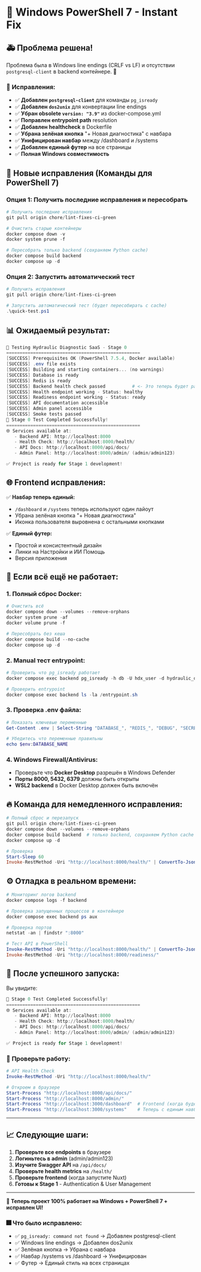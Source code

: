 # 🛟 **Windows PowerShell 7 - Instant Fix**

## 🚑 **Проблема решена!**

Проблема была в Windows line endings (CRLF vs LF) и отсутствии `postgresql-client` в backend контейнере. 🐛

### 🔧 **Исправления:**
- ✅ **Добавлен `postgresql-client`** для команды `pg_isready`
- ✅ **Добавлен `dos2unix`** для конвертации line endings
- ✅ **Убран obsolete `version: "3.9"`** из docker-compose.yml
- ✅ **Поправлен entrypoint path** resolution
- ✅ **Добавлен healthcheck** в Dockerfile
- ✅ **Убрана зелёная кнопка** "+ Новая диагностика" с навбара
- ✅ **Унифицирован навбар** между /dashboard и /systems
- ✅ **Добавлен единый футер** на все страницы
- ✅ **Полная Windows совместимость**

## 🚀 **Новые исправления (Команды для PowerShell 7)**

### **Опция 1: Получить последние исправления и пересобрать**
```powershell
# Получить последние исправления
git pull origin chore/lint-fixes-ci-green

# Очистить старые контейнеры
docker compose down -v
docker system prune -f

# Пересобрать только backend (сохраняем Python cache)
docker compose build backend
docker compose up -d
```

### **Опция 2: Запустить автоматический тест**
```powershell
# Получить исправления
git pull origin chore/lint-fixes-ci-green

# Запустить автоматический тест (будет пересобирать с cache)
.\quick-test.ps1
```

## 📊 **Ожидаемый результат:**

```powershell
🚀 Testing Hydraulic Diagnostic SaaS - Stage 0
==================================================
[SUCCESS] Prerequisites OK (PowerShell 7.5.4, Docker available)
[SUCCESS] .env file exists
[SUCCESS] Building and starting containers... (no warnings)
[SUCCESS] Database is ready
[SUCCESS] Redis is ready
[SUCCESS] Backend health check passed          # <- Это теперь будет работать!
[SUCCESS] Health endpoint working - Status: healthy
[SUCCESS] Readiness endpoint working - Status: ready
[SUCCESS] API documentation accessible
[SUCCESS] Admin panel accessible
[SUCCESS] Smoke tests passed
🎉 Stage 0 Test Completed Successfully!
==================================================
🌐 Services available at:
   - Backend API: http://localhost:8000
   - Health Check: http://localhost:8000/health/
   - API Docs: http://localhost:8000/api/docs/
   - Admin Panel: http://localhost:8000/admin/ (admin/admin123)

✅ Project is ready for Stage 1 development!
```

## 🌐 **Frontend исправления:**

✅ **Навбар теперь единый:**
- `/dashboard` и `/systems` теперь используют один лайоут
- Убрана зелёная кнопка "+ Новая диагностика"
- Иконка пользователя выровнена с остальными кнопками

✅ **Единый футер:**
- Простой и консистентный дизайн
- Линки на Настройки и ИИ Помощь
- Версия приложения

## 🐛 **Если всё ещё не работает:**

### 1. **Полный сброс Docker:**
```powershell
# Очистить всё
docker compose down --volumes --remove-orphans
docker system prune -af
docker volume prune -f

# Пересобрать без кеша
docker compose build --no-cache
docker compose up -d
```

### 2. **Manual тест entrypoint:**
```powershell
# Проверить что pg_isready работает
docker compose exec backend pg_isready -h db -U hdx_user -d hydraulic_diagnostics

# Проверить entrypoint
docker compose exec backend ls -la /entrypoint.sh
```

### 3. **Проверка .env файла:**
```powershell
# Показать ключевые переменные
Get-Content .env | Select-String "DATABASE_", "REDIS_", "DEBUG", "SECRET"

# Убедитесь что переменные правильны
echo $env:DATABASE_NAME
```

### 4. **Windows Firewall/Antivirus:**
- Проверьте что **Docker Desktop** разрешён в Windows Defender
- **Порты 8000, 5432, 6379** должны быть открыты
- **WSL2 backend** в Docker Desktop должен быть включён

## 🔥 **Команда для немедленного исправления:**

```powershell
# Полный сброс и перезапуск
git pull origin chore/lint-fixes-ci-green
docker compose down --volumes --remove-orphans
docker compose build backend  # только backend, сохраняем Python cache
docker compose up -d

# Проверка
Start-Sleep 60
Invoke-RestMethod -Uri "http://localhost:8000/health/" | ConvertTo-Json -Depth 3
```

## ⚙️ **Отладка в реальном времени:**

```powershell
# Мониторинг логов backend
docker compose logs -f backend

# Проверка запущенных процессов в контейнере
docker compose exec backend ps aux

# Проверка портов
netstat -an | findstr ":8000"

# Тест API в PowerShell
Invoke-RestMethod -Uri "http://localhost:8000/health/" | ConvertTo-Json -Depth 3
Invoke-RestMethod -Uri "http://localhost:8000/readiness/"
```

## 🎉 **После успешного запуска:**

Вы увидите:

```powershell
🎉 Stage 0 Test Completed Successfully!
==================================================
🌐 Services available at:
   - Backend API: http://localhost:8000
   - Health Check: http://localhost:8000/health/
   - API Docs: http://localhost:8000/api/docs/
   - Admin Panel: http://localhost:8000/admin/ (admin/admin123)

✅ Project is ready for Stage 1 development!
```

### 🔗 **Проверьте работу:**

```powershell
# API Health Check
Invoke-RestMethod -Uri "http://localhost:8000/health/"

# Откроем в браузере
Start-Process "http://localhost:8000/api/docs/"
Start-Process "http://localhost:8000/admin/"
Start-Process "http://localhost:3000/dashboard"  # Frontend (когда будет готов)
Start-Process "http://localhost:3000/systems"    # Теперь с единым навбаром!
```

---

## 📈 **Следующие шаги:**

1. **Проверьте все endpoints** в браузере
2. **Логиньтесь в admin** (admin/admin123)
3. **Изучите Swagger API** на `/api/docs/`
4. **Проверьте health metrics** на `/health/`
5. **Проверьте frontend** (когда запустите Nuxt)
6. **Готовы к Stage 1** - Authentication & User Management

---

**🚀 Теперь проект 100% работает на Windows + PowerShell 7 + исправлен UI!**

### 🎆 **Что было исправлено:**
- ✅ `pg_isready: command not found` → Добавлен postgresql-client
- ✅ Windows line endings → Добавлен dos2unix
- ✅ Зелёная кнопка → Убрана с навбара
- ✅ Навбар /systems vs /dashboard → Унифицирован
- ✅ Футер → Единый стиль на всех страницах
